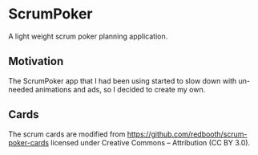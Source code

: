 # ScrumPoker
A light weight scrum poker planning application.

## Motivation
The ScrumPoker app that I had been using started to slow down with un-needed animations and ads, so I decided to create my own.

## Cards
The scrum cards are modified from https://github.com/redbooth/scrum-poker-cards licensed under Creative Commons – Attribution (CC BY 3.0).